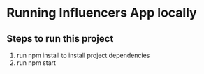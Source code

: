 # Running Influencers App locally

## Steps to run this project

1.  run npm install to install project dependencies
2.  run npm start
